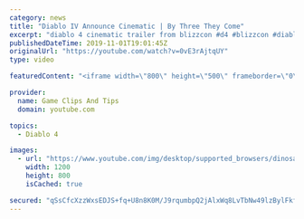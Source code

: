 ```yaml
---
category: news
title: "Diablo IV Announce Cinematic | By Three They Come"
excerpt: "diablo 4 cinematic trailer from blizzcon #d4 #blizzcon #diablo."
publishedDateTime: 2019-11-01T19:01:45Z
originalUrl: "https://youtube.com/watch?v=0vE3rAjtqUY"
type: video

featuredContent: "<iframe width=\"800\" height=\"500\" frameborder=\"0\" src=\"https://www.youtube.com/embed/0vE3rAjtqUY\" allow=\"accelerometer; autoplay; encrypted-media; gyroscope; picture-in-picture\" allowfullscreen></iframe>"

provider:
  name: Game Clips And Tips
  domain: youtube.com

topics:
  - Diablo 4

images:
  - url: "https://www.youtube.com/img/desktop/supported_browsers/dinosaur.png"
    width: 1200
    height: 800
    isCached: true

secured: "qSsCfcXzzWxsEDJS+fq+U8n8K0M/J9rqumbpQ2jAlxWq8LvTbNw49lzBylFkfZmKVvEu5wAjY+ggDsPSB1NBp/0B9dWkc1G+XlLqXNpj4wjWUe+9D6vDl7hPwbm21iML8EVqnKFkHwykKFrEtYuLusb3HVoqfGRql1dPA2m1m6k69R/6Y25GTpt/EctDMJdNczmCxTyTkDgT9BY8ZeYd3qKI4wiPMfAS42HRx0lFzjxffk2qPGpHE6TK2oOmQXPljxT6nnjggmVNElihITt6bQzI/MbWzAFkJIpJyWRUqaIiT5uVOyL6dkL/ey/4BeK3LCmmyjbSw+CKxIGbofB0IEJCpBRgg6kDHwjNFVnhqQG5gxGux3d7FiGErcJ+50sKDLKN00xK9yJvJlDznyKVeg==;9NElYKocI3f2sT1gyTHQnQ=="
---
```


